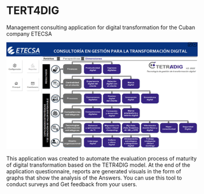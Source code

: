 # TERT4DIG
Management consulting application for digital transformation for the Cuban company ETECSA

<img src="Captura de pantalla (21).png">

This application was created to automate the evaluation process
of maturity of digital transformation based on the TETR4DIG model.
At the end of the application questionnaire, reports are generated
visuals in the form of graphs that show the analysis of the
Answers. You can use this tool to conduct surveys and
Get feedback from your users.
